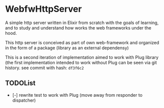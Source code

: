 # WebfwHttpServer

A simple http server written in Elixir from scratch with the goals of learning,
and to study and understand how works the web frameworks under the hood.

This http server is conceived as part of own web-framework and organized in
the form of a package (library as an external dependensy)

This is a second iteration of implementation aimed to work with Plug library
(the first implementation intended to work without Plug can be seen via git
history. see commit with hash: `df3f6c2`


## TODOList

- [-] rewrite test to work with Plug (move away from responder to dispatcher)
